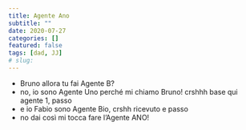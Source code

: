 ```yaml
---
title: Agente Ano
subtitle: ""
date: 2020-07-27
categories: []
featured: false
tags: [dad, JJ]
# slug: 
---
```


- Bruno allora tu fai Agente B?
- no, io sono Agente Uno perché mi chiamo Bruno! crshhh base qui agente 1, passo
- e io Fabio sono Agente Bio, crshh ricevuto e passo
- no dai così mi tocca fare l’Agente ANO!
